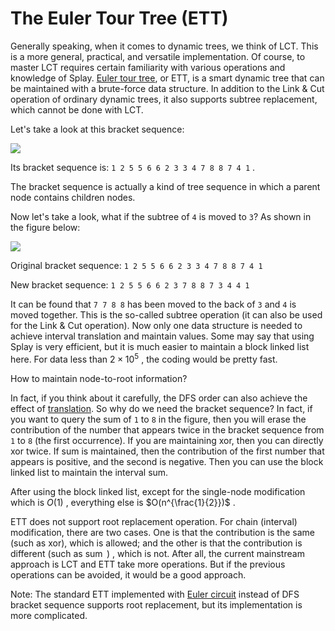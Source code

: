 # The Euler Tour Tree (ETT)

Generally speaking, when it comes to dynamic trees, we think of LCT. This is a more general, practical, and versatile implementation. Of course, to master LCT requires certain familiarity with various operations and knowledge of Splay. [Euler tour tree](https://en.wikipedia.org/wiki/Euler_tour_technique#Euler_tour_trees), or ETT, is a smart dynamic tree that can be maintained with a brute-force data structure. In addition to the Link & Cut operation of ordinary dynamic trees, it also supports subtree replacement, which cannot be done with LCT.

Let's take a look at this bracket sequence:

![](./images/ett1.png)

Its bracket sequence is: `1 2 5 5 6 6 2 3 3 4 7 8 8 7 4 1` .

The bracket sequence is actually a kind of tree sequence in which a parent node contains children nodes.

Now let's take a look, what if the subtree of `4` is moved to `3`? As shown in the figure below:

![](./images/ett2.png)

Original bracket sequence: `1 2 5 5 6 6 2 3 3 4 7 8 8 7 4 1` 

New bracket sequence: `1 2 5 5 6 6 2 3 7 8 8 7 3 4 4 1` 

It can be found that `7 7 8 8` has been moved to the back of `3` and `4` is moved together. This is the so-called subtree operation (it can also be used for the Link & Cut operation). Now only one data structure is needed to achieve interval translation and maintain values. Some may say that using Splay is very efficient, but it is much easier to maintain a block linked list here. For data less than $2 \times 10^5$ , the coding would be pretty fast.

How to maintain node-to-root information?

In fact, if you think about it carefully, the DFS order can also achieve the effect of [translation](https://en.wikipedia.org/wiki/Translation_(geometry)). So why do we need the bracket sequence? In fact, if you want to query the sum of `1` to `8` in the figure, then you will erase the contribution of the number that appears twice in the bracket sequence from `1` to `8` (the first occurrence). If you are maintaining xor, then you can directly xor twice. If sum is maintained, then the contribution of the first number that appears is positive, and the second is negative. Then you can use the block linked list to maintain the interval sum.

After using the block linked list, except for the single-node modification which is $O(1)$ , everything else is $O(n^{\frac{1}{2}})$ .

  ETT does not support root replacement operation. For chain (interval) modification, there are two cases. One is that the contribution is the same (such as xor), which is allowed; and the other is that the contribution is different (such as $\operatorname{sum}$ ) , which is not. After all, the current mainstream approach is LCT and ETT take more operations. But if the previous operations can be avoided, it would be a good approach.

Note: The standard ETT implemented with [Euler circuit](https://en.wikipedia.org/wiki/Eulerian_path#Definition) instead of DFS bracket sequence supports root replacement, but its implementation is more complicated.
